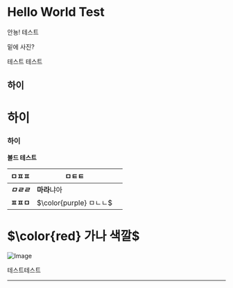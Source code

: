 # Hello World Test

안뇽! 테스트

밑에 사진?

테스트 테스트 

## 하이

# 하이

### 하이

**볼드 테스트**

| ㅁㅍㅍ | ㅁㅌㅌ |   |
| --- | --- | --- |
| ***ㅁㄹㄹ*** | **마라**냐아 |   |
| **ㅍㅍㅁ** | <span>$\color{purple} ㅁㄴㄴ$</span> |   |

# <span>$\color{red} 가나 색깔$</span>

![Image](https://prod-files-secure.s3.us-west-2.amazonaws.com/e6db513d-ec54-40ff-aa74-2487b0bcfe15/e3c80383-cacd-417b-9b44-5d63ef4f796c/%E1%84%89%E1%85%B3%E1%84%8F%E1%85%B3%E1%84%85%E1%85%B5%E1%86%AB%E1%84%89%E1%85%A3%E1%86%BA_2025-03-10_21.58.46.png?X-Amz-Algorithm=AWS4-HMAC-SHA256&X-Amz-Content-Sha256=UNSIGNED-PAYLOAD&X-Amz-Credential=ASIAZI2LB466ZUTMO2PO%2F20250316%2Fus-west-2%2Fs3%2Faws4_request&X-Amz-Date=20250316T121641Z&X-Amz-Expires=3600&X-Amz-Security-Token=IQoJb3JpZ2luX2VjENP%2F%2F%2F%2F%2F%2F%2F%2F%2F%2FwEaCXVzLXdlc3QtMiJGMEQCIBMz22wD6EGaslzFJw63%2Fes%2BHrrj7jkTrfNqHBwJ%2BLmwAiBnzpReDYyVum9BlAGbdGnZ80LV7JMPvxsTgNiDKTzgAir%2FAwgsEAAaDDYzNzQyMzE4MzgwNSIM2ls92ofXjdSMXJkxKtwD8K2h2WzC6kUjIIS%2F50C7GbAZMXSvP4pHv1hephCfNNfpEW59VXP%2BW53yJsKHQQQSkdvhOEhAcv7e%2BUtWq%2BESsvpTRXYAuu5d%2Fds4OtttQp6FizhQ7YJJbzjLgHCSxe3N6yNxL2CrvsxfvkvGMK%2Bljv4ZDY4LZxtvTkNuocLebaryK%2FjHBBfTJhMBCSprMuLnydTuRfIBrzxezHBu6VKoPJLVMg1Rxm5oCfDea1gxJNUn04Y6pBmY2ZazeQ4RIAQxlm%2BUA2fpf0YcDCgq5SLzOz0nQLeu8PX2D2jv5zZL2U0UpgqF5zgLOCVsILC3tdgyHSZZvBnVokB3hUk5hukoM%2BGF%2BJrBSKbJ0NEpbCbqqxlQt54jdoTVGH4zJ6kk%2FnMm%2BGpSgx9ohrvWeBxik%2BqV3f6pekJLch3tHJwwCZQikLacU0vCNENGE96RnpVdzHZ79h8y9MgFclzYI30NJ1%2Bs%2FmUubq7jM9NUsdaAl%2Bh5RR6wm%2FdtAUf7pZYlVQ8d%2BxvmpV7SRF3vQxisCKGHqmtvWMVcrGudm5W1N3PxJTuI9c5QnIXOrEK%2FWj30orO6GcCdQ4Obz61X3XapcGkNlT1SU6dPUPLwuT6WUa4VmYCFVsOLsS5IuzcwvzeHiRYw5tjavgY6pgFVd1nioHk2%2BrTaMoq4fJiLPYGRgwxWNULpQAjQpFay1aAF4tNZVXKxWdCl38oS1vXTB60%2F%2BIyROpiKGQzDsurbnaF9OYP3eozErtvp2EGdZ%2B6UCAetwRWSsQoRkHGB8CuYsRoF8E277XWn8z5EE%2BKIFKGdpwSLDD6MiHiLduJpn8ni3ugYxuMXbNYRtbfHoTZcMj3AjENaTucEVL5dNcAfPRVl28Fp&X-Amz-Signature=d82a3b6ca97014bbc36d50edae08c82b7e0a592202b384f63810643c7f797990&X-Amz-SignedHeaders=host&x-id=GetObject)

테스트테스트



---

